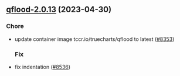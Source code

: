 

## [qflood-2.0.13](https://github.com/succelle/charts/compare/qflood-2.0.12...qflood-2.0.13) (2023-04-30)

### Chore

- update container image tccr.io/truecharts/qflood to latest ([#8353](https://github.com/succelle/charts/issues/8353))
  
  ### Fix

- fix indentation ([#8536](https://github.com/succelle/charts/issues/8536))
  
  